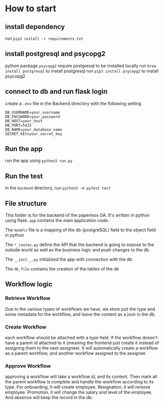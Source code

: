 # How to start

## install dependency
run `pip3 install -r requirements.txt`

## install postgresql and psycopg2
python package `psycopg2` require postgresql to be installed locally
run `brew install postgresql` to install postgresql
run `pip3 install psycopg2` to install psycopg2

## connect to db and run flask login
create a `.env` file in the Backend directory with the following setting
````
DB_USERNAME=your_username
DB_PASSWORD=your_password
DB_HOST=your_host
DB_PORT=5432
DB_NAME=your_database_name
SECRET_KEY=your_secret_key
````

## Run the app
run the app using `python3 run.py`

## Run the test
in the `backend` directory, run `python3 -m pytest test`

## File structure
This folder is for the backend of the paperless OA. It's
written in python using flask.
`app` contains the main application code. 

The `models` file is a mapping of the db (postgreSQL) field to the 
object field in python

The `*_routes.py` define the API that the backend is going to expose to the
outside world as well as the business logic and push changes to the db

The `__init__.py` initialized the app with connection with the db

The `db_file` contains the creation of the tables of the db

## Workflow logic
### Retrieve Workflow
Due to the various types of workflows we have, we store just the type and some metadata for the 
workflow, and leave the content as a json in the db. 
### Create Workflow
each workflow should be attached with a type field. If the workflow doesn't have a
parent id attached to it (meaning the frontend just create it instead of assigning them to the next assignee).
It will automatically create a workflow as a parent workflow, and another workflow assigned to the assignee
### Approve Workflow
approving a workflow will take a workflow id, and its content. Then mark all the parent workflow is complete
and handle the workflow according to its type. For onboarding, It will create employee. Resignation, it will remove
employee. Promotion, it will change the salary and level of the employee. And absence will keep the record in the db.